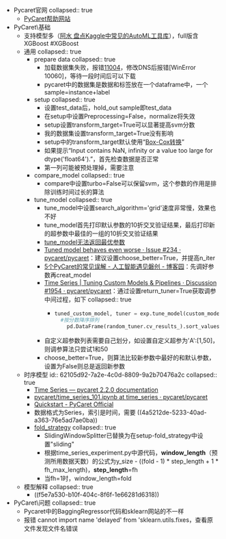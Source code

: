 - Pycaret官网
  collapsed:: true
	- [PyCaret帮助网站](https://pycaret.readthedocs.io/en/latest/installation.html)
- PyCaret\基础
	- 支持模型多（[阿水 盘点Kaggle中常见的AutoML工具库](https://zhuanlan.zhihu.com/p/427547997)），full版含XGBoost #XGBoost
	- 通用
	  collapsed:: true
		- prepare data
		  collapsed:: true
			- 加载数据集失败，报错[11004](https://docs.microsoft.com/zh-cn/windows/win32/debug/system-error-codes--9000-11999-)，修改DNS后报错[WinError 10060]，等待一段时间后可以下载
			- pycaret中的数据集是数据和标签放在一个dataframe中，一个sample=instance+label
		- setup
		  collapsed:: true
			- 设置test_data后，hold_out sample即test_data
			- 在setup中设置Preprocessing=False，normalize将失效
			- setup设置transform_target=True可以显著提高svm分数
			- 我的数据集设置transform_target=True没有影响
			- setup中的transform_target默认使用“[Box-Cox转换](https://zhuanlan.zhihu.com/p/38956042)”
			- 如果提示“Input contains NaN, infinity or a value too large for dtype('float64').”，首先检查数据是否正常
			- 第一列可能被预处理掉，需要注意
		- compare_model
		  collapsed:: true
			- compare中设置turbo=False可以保留svm，这个参数的作用是排除训练时间过长的算法
		- tune_model
		  collapsed:: true
			- tune_model中设置search_algorithm='grid'速度非常慢，效果也不好
			- tune_model首先打印默认参数的10折交叉验证结果，最后打印新的超参数中最佳的一组的10折交叉验证结果
			- [tune_model无法返回最优参数](https://github.com/pycaret/pycaret/issues/1987)
			- [Tuned model behaves even worse · Issue #234 · pycaret/pycaret](https://github.com/pycaret/pycaret/issues/234)：建议设置choose_better=True，并提高n_iter
			- [5个PyCaret的常见误解 - 人工智能遇见磐创 - 博客园](https://www.cnblogs.com/panchuangai/p/13967157.html)：先调好参数再creat_model
			- [Time Series | Tuning Custom Models & Pipelines · Discussion #1954 · pycaret/pycaret](https://github.com/pycaret/pycaret/discussions/1954)：通过设置return_tuner=True获取调参中间过程，如下
			  collapsed:: true
				- ``` python
				  tuned_custom_model, tuner = exp.tune_model(custom_model, custom_grid=my_grid, return_tuner=True)
				    #按分数降序排列
				      pd.DataFrame(random_tuner.cv_results_).sort_values("最后一列表头")
				  
				  ```
			- 自定义超参数列表需要自己划分，如设置自定义超参为\'A':[1,50]，则调参算法只尝试1和50
			- choose_better=True，则算法比较新参数中最好的和默认参数，设置为False则总是返回新参数
	- 时序模型
	  id:: 62105d92-7a2e-4c0d-8809-9a2b70476a2c
	  collapsed:: true
		- [Time Series — pycaret 2.2.0 documentation](https://pycaret.readthedocs.io/en/time_series/api/time_series.html)
		- [pycaret/time_series_101.ipynb at time_series · pycaret/pycaret](https://github.com/pycaret/pycaret/blob/time_series/time_series_101.ipynb)
		- [Quickstart - PyCaret Official](https://pycaret.gitbook.io/docs/get-started/quickstart#time-series-beta)
		- 数据格式为Series，索引是时间，需要 ((4a5212de-5233-40ad-a363-76e5ad7ae0ba))
		- [fold_strategy](https://github.com/pycaret/pycaret/discussions/1761)
		  collapsed:: true
			- SlidingWindowSplitter已替换为在setup-fold_strategy中设置"sliding"
			- 根据time_series_experiment.py中源代码，**window_length**（预测所用数据天数）的公式为y_size - ((fold - 1) * step_length + 1 * fh_max_length)，**step_length**=fh
			- 当fh=1时，window_length=fold
	- 模型解释
	  collapsed:: true
		- ((f5e7a530-b10f-404c-8f6f-1e66281d6318))
- PyCaret\问题
  collapsed:: true
	- Pycaret中的BaggingRegressor代码和sklearn网站的不一样
	- 报错 cannot import name 'delayed' from 'sklearn.utils.fixes，查看原文件发现文件名错误